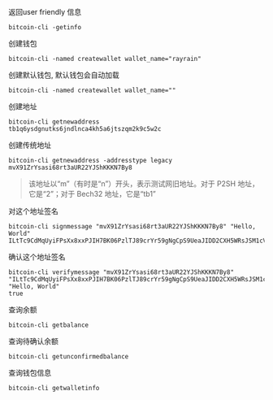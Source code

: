 
返回user friendly 信息
```
bitcoin-cli -getinfo 
```

创建钱包
```
bitcoin-cli -named createwallet wallet_name="rayrain"
```

创建默认钱包, 默认钱包会自动加载
```
bitcoin-cli -named createwallet wallet_name=""
```


创建地址
```
bitcoin-cli getnewaddress
tb1q6ysdgnutks6jndlnca4kh5a6jtszqm2k9c5w2c
```


创建传统地址
```
bitcoin-cli getnewaddress -addresstype legacy
mvX91ZrYsasi68rt3aUR22YJShKKKN7By8
```

>该地址以“m”（有时是“n”）开头，表示测试网旧地址。对于 P2SH 地址，它是“2”；对于 Bech32 地址，它是“tb1”


对这个地址签名
```
bitcoin-cli signmessage "mvX91ZrYsasi68rt3aUR22YJShKKKN7By8" "Hello, World"                          ILtTc9CdMqUyiFPsXx8xxPJIH7BK06PzlTJ89crYr59gNgCpS9UeaJIDD2CXH5WRsJSM1cVnEWnrvkRxmajTYhg=  
```

确认这个地址签名

```
bitcoin-cli verifymessage "mvX91ZrYsasi68rt3aUR22YJShKKKN7By8" "ILtTc9CdMqUyiFPsXx8xxPJIH7BK06PzlTJ89crYr59gNgCpS9UeaJIDD2CXH5WRsJSM1cVnEWnrvkRxmajTYhg=" "Hello, World"
true
```


查询余额
```
bitcoin-cli getbalance
```

查询待确认余额
```
bitcoin-cli getunconfirmedbalance
```

查询钱包信息
```
bitcoin-cli getwalletinfo
```